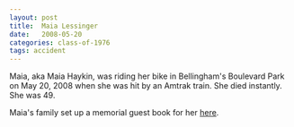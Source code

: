 ```yaml
---
layout: post
title:  Maia Lessinger
date:   2008-05-20
categories: class-of-1976
tags: accident
---
```

Maia, aka Maia Haykin, was riding her bike in Bellingham's Boulevard Park on May 20, 2008 when she was hit by an Amtrak train. She died instantly. She was 49.

Maia's family set up a memorial guest book for her [here](https://www.legacy.com/guestbooks/bellinghamherald/guestbook-entry-print.aspx?n=maia-haykin&pid=110333448).

